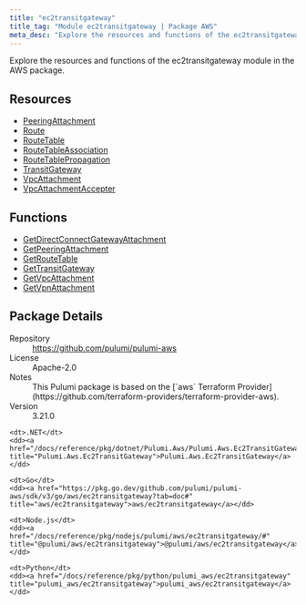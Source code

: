 ```yaml
---
title: "ec2transitgateway"
title_tag: "Module ec2transitgateway | Package AWS"
meta_desc: "Explore the resources and functions of the ec2transitgateway module in the AWS package."
---
```


<!-- WARNING: this file was generated by Pulumi Docs Generator. -->
<!-- Do not edit by hand unless you're certain you know what you are doing! -->

Explore the resources and functions of the ec2transitgateway module in the AWS package.

<h2 id="resources">Resources</h2>
<ul class="api">
    <li><a href="peeringattachment" title="PeeringAttachment"><span class="symbol resource"></span>PeeringAttachment</a></li>
    <li><a href="route" title="Route"><span class="symbol resource"></span>Route</a></li>
    <li><a href="routetable" title="RouteTable"><span class="symbol resource"></span>RouteTable</a></li>
    <li><a href="routetableassociation" title="RouteTableAssociation"><span class="symbol resource"></span>RouteTableAssociation</a></li>
    <li><a href="routetablepropagation" title="RouteTablePropagation"><span class="symbol resource"></span>RouteTablePropagation</a></li>
    <li><a href="transitgateway" title="TransitGateway"><span class="symbol resource"></span>TransitGateway</a></li>
    <li><a href="vpcattachment" title="VpcAttachment"><span class="symbol resource"></span>VpcAttachment</a></li>
    <li><a href="vpcattachmentaccepter" title="VpcAttachmentAccepter"><span class="symbol resource"></span>VpcAttachmentAccepter</a></li>
</ul>

<h2 id="functions">Functions</h2>
<ul class="api">
    <li><a href="getdirectconnectgatewayattachment" title="GetDirectConnectGatewayAttachment"><span class="symbol function"></span>GetDirectConnectGatewayAttachment</a></li>
    <li><a href="getpeeringattachment" title="GetPeeringAttachment"><span class="symbol function"></span>GetPeeringAttachment</a></li>
    <li><a href="getroutetable" title="GetRouteTable"><span class="symbol function"></span>GetRouteTable</a></li>
    <li><a href="gettransitgateway" title="GetTransitGateway"><span class="symbol function"></span>GetTransitGateway</a></li>
    <li><a href="getvpcattachment" title="GetVpcAttachment"><span class="symbol function"></span>GetVpcAttachment</a></li>
    <li><a href="getvpnattachment" title="GetVpnAttachment"><span class="symbol function"></span>GetVpnAttachment</a></li>
</ul>

<h2 id="package-details">Package Details</h2>
<dl class="package-details">
	<dt>Repository</dt>
	<dd><a href="https://github.com/pulumi/pulumi-aws">https://github.com/pulumi/pulumi-aws</a></dd>
	<dt>License</dt>
	<dd>Apache-2.0</dd>
	<dt>Notes</dt>
	<dd>This Pulumi package is based on the [`aws` Terraform Provider](https://github.com/terraform-providers/terraform-provider-aws).</dd>
	<dt>Version</dt>
	<dd>3.21.0</dd>
</dl>



<dl class="tabular">

    <dt>.NET</dt>
    <dd><a href="/docs/reference/pkg/dotnet/Pulumi.Aws/Pulumi.Aws.Ec2TransitGateway.html" title="Pulumi.Aws.Ec2TransitGateway">Pulumi.Aws.Ec2TransitGateway</a></dd>

    <dt>Go</dt>
    <dd><a href="https://pkg.go.dev/github.com/pulumi/pulumi-aws/sdk/v3/go/aws/ec2transitgateway?tab=doc#" title="aws/ec2transitgateway">aws/ec2transitgateway</a></dd>

    <dt>Node.js</dt>
    <dd><a href="/docs/reference/pkg/nodejs/pulumi/aws/ec2transitgateway/#" title="@pulumi/aws/ec2transitgateway">@pulumi/aws/ec2transitgateway</a></dd>

    <dt>Python</dt>
    <dd><a href="/docs/reference/pkg/python/pulumi_aws/ec2transitgateway" title="pulumi_aws/ec2transitgateway">pulumi_aws/ec2transitgateway</a></dd>

</dl>

